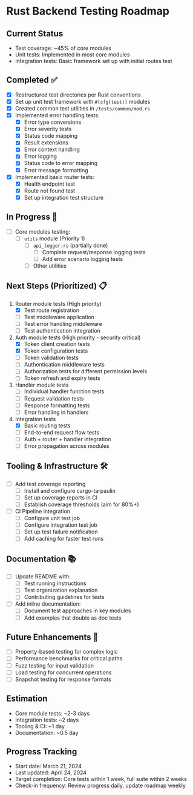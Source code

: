 # Rust Backend Testing Roadmap

## Current Status
- Test coverage: ~45% of core modules
- Unit tests: Implemented in most core modules
- Integration tests: Basic framework set up with initial routes test

## Completed ✅
- [x] Restructured test directories per Rust conventions
- [x] Set up unit test framework with `#[cfg(test)]` modules
- [x] Created common test utilities in `/tests/common/mod.rs`
- [x] Implemented error handling tests:
  - [x] Error type conversions
  - [x] Error severity tests
  - [x] Status code mapping
  - [x] Result extensions
  - [x] Error context handling
  - [x] Error logging
  - [x] Status code to error mapping
  - [x] Error message formatting
- [x] Implemented basic router tests:
  - [x] Health endpoint test
  - [x] Route not found test
  - [x] Set up integration test structure

## In Progress 🔄
- [ ] Core modules testing:
  - [ ] `utils` module (Priority 1)
    - [ ] `api_logger.rs` (partially done)
      - [ ] Complete request/response logging tests
      - [ ] Add error scenario logging tests
    - [ ] Other utilities

## Next Steps (Prioritized) 📋
1. Router module tests (High priority)
   - [x] Test route registration
   - [ ] Test middleware application
   - [ ] Test error handling middleware
   - [ ] Test authentication integration

2. Auth module tests (High priority - security critical)
   - [x] Token client creation tests
   - [x] Token configuration tests  
   - [ ] Token validation tests
   - [ ] Authentication middleware tests
   - [ ] Authorization tests for different permission levels
   - [ ] Token refresh and expiry tests

3. Handler module tests
   - [ ] Individual handler function tests
   - [ ] Request validation tests
   - [ ] Response formatting tests
   - [ ] Error handling in handlers

4. Integration tests
   - [x] Basic routing tests
   - [ ] End-to-end request flow tests
   - [ ] Auth + router + handler integration
   - [ ] Error propagation across modules

## Tooling & Infrastructure 🛠️
- [ ] Add test coverage reporting
  - [ ] Install and configure cargo-tarpaulin
  - [ ] Set up coverage reports in CI
  - [ ] Establish coverage thresholds (aim for 80%+)

- [ ] CI Pipeline integration
  - [ ] Configure unit test job
  - [ ] Configure integration test job
  - [ ] Set up test failure notification
  - [ ] Add caching for faster test runs

## Documentation 📚
- [ ] Update README with:
  - [ ] Test running instructions
  - [ ] Test organization explanation
  - [ ] Contributing guidelines for tests

- [ ] Add inline documentation:
  - [ ] Document test approaches in key modules
  - [ ] Add examples that double as doc tests

## Future Enhancements 🚀
- [ ] Property-based testing for complex logic
- [ ] Performance benchmarks for critical paths
- [ ] Fuzz testing for input validation
- [ ] Load testing for concurrent operations
- [ ] Snapshot testing for response formats

## Estimation
- Core module tests: ~2-3 days
- Integration tests: ~2 days
- Tooling & CI: ~1 day
- Documentation: ~0.5 day

## Progress Tracking
- Start date: March 21, 2024
- Last updated: April 24, 2024
- Target completion: Core tests within 1 week, full suite within 2 weeks
- Check-in frequency: Review progress daily, update roadmap weekly 